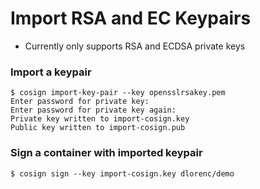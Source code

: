 # Import RSA and EC Keypairs
* Currently only supports RSA and ECDSA private keys

### Import a keypair

```shell
$ cosign import-key-pair --key opensslrsakey.pem
Enter password for private key:
Enter password for private key again:
Private key written to import-cosign.key
Public key written to import-cosign.pub
```
### Sign a container with imported keypair

```shell
$ cosign sign --key import-cosign.key dlorenc/demo
```
